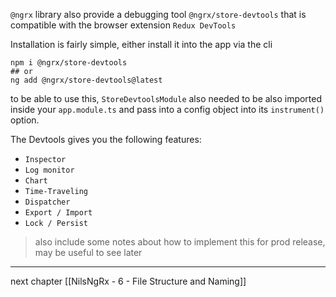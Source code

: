 `@ngrx` library also provide a debugging tool `@ngrx/store-devtools` that is compatible with the browser extension `Redux DevTools`

Installation is fairly simple, either install it into the app via the cli
```shell
npm i @ngrx/store-devtools
## or
ng add @ngrx/store-devtools@latest
```

to be able to use this, `StoreDevtoolsModule` also needed to be also imported inside your `app.module.ts`
and pass into a config object into its `instrument()` option.

The Devtools gives you the following features:
- `Inspector`
- `Log monitor`
- `Chart`
- `Time-Traveling`
- `Dispatcher`
- `Export / Import`
- `Lock / Persist`

> also include some notes about how to implement this for prod release, may be useful to see later

--- 
next chapter [[NilsNgRx - 6 - File Structure and Naming]]
